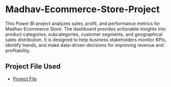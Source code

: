 # Madhav-Ecommerce-Store-Project
This Power BI project analyzes sales, profit, and performance metrics for Madhav Ecommerce Store. The dashboard provides actionable insights into product categories, subcategories, customer segments, and geographical sales distribution. It is designed to help business stakeholders monitor KPIs, identify trends, and make data-driven decisions for improving revenue and profitability.
## Project File Used
- <a href="https://github.com/Dakshsingh1304/Madhav-Ecommerce-Store-Project/blob/main/Madhav%20ecommerce%20Store%20Project.pbix">Project File</a>

